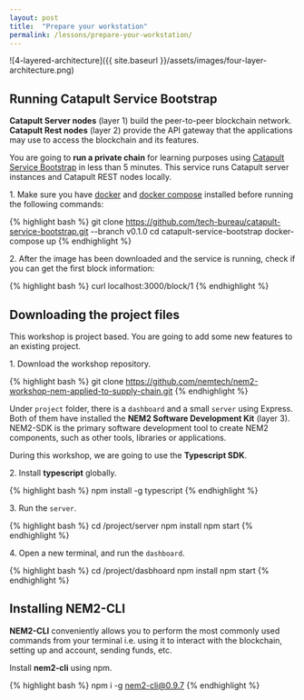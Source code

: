 ```yaml
---
layout: post
title:  "Prepare your workstation"
permalink: /lessons/prepare-your-workstation/
---
```


![4-layered-architecture]({{ site.baseurl }}/assets/images/four-layer-architecture.png)

## Running Catapult Service Bootstrap

**Catapult Server nodes** (layer 1) build the peer-to-peer blockchain network. **Catapult Rest nodes** (layer 2) provide the API gateway that the applications may use to access the blockchain and its features.

You are going to **run a private chain** for learning purposes using [Catapult Service Bootstrap](https://github.com/tech-bureau/catapult-service-bootstrap) in less than 5 minutes. This service runs Catapult server instances and Catapult REST nodes locally.

1\. Make sure you have [docker](https://docs.docker.com/install/) and [docker compose](https://docs.docker.com/compose/install/) installed before running the following commands:

{% highlight bash %}
git clone https://github.com/tech-bureau/catapult-service-bootstrap.git --branch v0.1.0
cd catapult-service-bootstrap
docker-compose up
{% endhighlight %}

2\. After the image has been downloaded and the service is running, check if you can get the first block information:

{% highlight bash %}
curl localhost:3000/block/1
{% endhighlight %}


## Downloading the project files
This workshop is project based. You are going to add some new features to an existing project.

1\. Download the workshop repository.

{% highlight bash %}
git clone https://github.com/nemtech/nem2-workshop-nem-applied-to-supply-chain.git
{% endhighlight %}

Under ``project`` folder, there is a ``dashboard`` and a small ``server``  using Express. Both of them have installed the **NEM2 Software Development Kit** (layer 3). NEM2-SDK is the primary software development tool to create NEM2 components, such as other tools, libraries or applications.

During this workshop, we are going to use the **Typescript SDK**.

2\. Install **typescript** globally. 

{% highlight bash %}
npm install -g typescript
{% endhighlight %}

3\. Run the ``server``.

{% highlight bash %}
cd <name>/project/server
npm install
npm start
{% endhighlight %}

4\. Open a new terminal, and run the ``dashboard``.

{% highlight bash %}
cd <name>/project/dasbhoard
npm install
npm start
{% endhighlight %}

## Installing NEM2-CLI

**NEM2-CLI** conveniently allows you to perform the most commonly used commands from your terminal i.e. using it to interact with the blockchain, setting up and account, sending funds, etc.

Install **nem2-cli** using npm.

{% highlight bash %}
npm i -g nem2-cli@0.9.7
{% endhighlight %}
